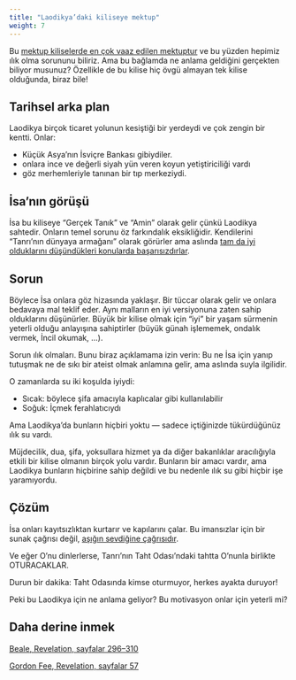 ```yaml
---
title: "Laodikya’daki kiliseye mektup"
weight: 7
---
```



Bu [mektup kiliselerde en çok vaaz edilen mektuptur](https://www.bibleserver.com/TR/Vahiy3%3A14-22) ve bu yüzden hepimiz ılık olma sorununu biliriz. Ama bu bağlamda ne anlama geldiğini gerçekten biliyor musunuz? Özellikle de bu kilise hiç övgü almayan tek kilise olduğunda, biraz bile!


## Tarihsel arka plan

<a name="f1cd"></a>
Laodikya birçok ticaret yolunun kesiştiği bir yerdeydi ve çok zengin bir kentti. Onlar:

- Küçük Asya’nın İsviçre Bankası gibiydiler.
- onlara ince ve değerli siyah yün veren koyun yetiştiriciliği vardı
- göz merhemleriyle tanınan bir tıp merkeziydi.



## İsa’nın görüşü

<a name="27c6"></a>
İsa bu kiliseye “Gerçek Tanık” ve “Amin” olarak gelir çünkü Laodikya sahtedir. Onların temel sorunu öz farkındalık eksikliğidir. Kendilerini “Tanrı’nın dünyaya armağanı” olarak görürler ama aslında [tam da iyi olduklarını düşündükleri konularda başarısızdırlar](https://www.bibleserver.com/TR/Vahiy3%3A17).


## Sorun

<a name="1871"></a>
Böylece İsa onlara göz hizasında yaklaşır. Bir tüccar olarak gelir ve onlara bedavaya mal teklif eder. Aynı malların en iyi versiyonuna zaten sahip olduklarını düşünürler. Büyük bir kilise olmak için “iyi” bir yaşam sürmenin yeterli olduğu anlayışına sahiptirler (büyük günah işlememek, ondalık vermek, İncil okumak, …).

Sorun ılık olmaları. Bunu biraz açıklamama izin verin: Bu ne İsa için yanıp tutuşmak ne de sıkı bir ateist olmak anlamına gelir, ama aslında suyla ilgilidir.

O zamanlarda su iki koşulda iyiydi:

- Sıcak: böylece şifa amacıyla kaplıcalar gibi kullanılabilir
- Soğuk: İçmek ferahlatıcıydı


Ama Laodikya’da bunların hiçbiri yoktu — sadece içtiğinizde tükürdüğünüz ılık su vardı.

Müjdecilik, dua, şifa, yoksullara hizmet ya da diğer bakanlıklar aracılığıyla etkili bir kilise olmanın birçok yolu vardır. Bunların bir amacı vardır, ama Laodikya bunların hiçbirine sahip değildi ve bu nedenle ılık su gibi hiçbir işe yaramıyordu.


## Çözüm

<a name="a366"></a>
İsa onları kayıtsızlıktan kurtarır ve kapılarını çalar. Bu imansızlar için bir sunak çağrısı değil, [aşığın sevdiğine çağrısıdır](https://www.bibleserver.com/TR/Ezgiler%20Ezgisi5%3A1-5).

Ve eğer O’nu dinlerlerse, Tanrı’nın Taht Odası’ndaki tahtta O’nunla birlikte OTURACAKLAR.

Durun bir dakika: Taht Odasında kimse oturmuyor, herkes ayakta duruyor!

Peki bu Laodikya için ne anlama geliyor? Bu motivasyon onlar için yeterli mi?

## Daha derine inmek

[Beale, Revelation, sayfalar 296–310](../../../../../about/ressources/index.html#beale_rev)

[Gordon Fee, Revelation, sayfalar 57](../../../../../about/ressources/index.html#fee_rev)

[](https://github.com/revelation-today/revelation-today/blob/main/exampleSite/content/docs/content/letters/expl/details/the-letter-to-the-church-in-laodicea.tr.md)
